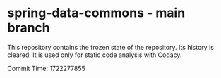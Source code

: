 # spring-data-commons - main branch

This repository contains the frozen state of the repository.
Its history is cleared. It is used only for static code
analysis with Codacy.

Commit Time: 1722277855